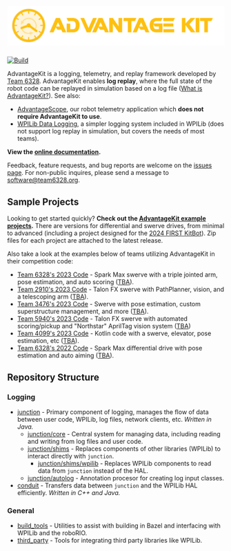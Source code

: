 # ![AdvantageKit](/banner.png)

[![Build](https://github.com/Mechanical-Advantage/AdvantageKit/actions/workflows/build.yml/badge.svg?branch=main&event=push)](https://github.com/Mechanical-Advantage/AdvantageKit/actions/workflows/build.yml)

AdvantageKit is a logging, telemetry, and replay framework developed by [Team 6328](https://littletonrobotics.org). AdvantageKit enables **log replay**, where the full state of the robot code can be replayed in simulation based on a log file ([What is AdvantageKit?](/docs/WHAT-IS-ADVANTAGEKIT.md)). See also:

- [AdvantageScope](https://github.com/Mechanical-Advantage/AdvantageScope), our robot telemetry application which **does not require AdvantageKit to use**.
- [WPILib Data Logging](https://docs.wpilib.org/en/stable/docs/software/telemetry/datalog.html), a simpler logging system included in WPILib (does not support log replay in simulation, but covers the needs of most teams).

**View the [online documentation](https://docs.advantagekit.org).**

Feedback, feature requests, and bug reports are welcome on the [issues page](https://github.com/Mechanical-Advantage/AdvantageKit/issues). For non-public inquires, please send a message to software@team6328.org.

## Sample Projects

Looking to get started quickly? **Check out the [AdvantageKit example projects](https://github.com/Mechanical-Advantage/AdvantageKit/blob/main/docs/INSTALLATION.md#new-projects).** There are versions for differential and swerve drives, from minimal to advanced (including a project designed for the [2024 FIRST KitBot](https://www.firstinspires.org/resource-library/frc/kitbot)). Zip files for each project are attached to the latest release.

Also take a look at the examples below of teams utilizing AdvantageKit in their competition code:

- [Team 6328's 2023 Code](https://github.com/Mechanical-Advantage/RobotCode2023) - Spark Max swerve with a triple jointed arm, pose estimation, and auto scoring ([TBA](https://www.thebluealliance.com/team/6328/2023)).
- [Team 2910's 2023 Code](https://github.com/FRCTeam2910/2023CompetitionRobot-Public) - Talon FX swerve with PathPlanner, vision, and a telescoping arm ([TBA](https://www.thebluealliance.com/team/2910/2023)).
- [Team 3476's 2023 Code](https://github.com/FRC3476/FRC-2023) - Swerve with pose estimation, custom superstructure management, and more ([TBA](https://www.thebluealliance.com/team/3476/2023)).
- [Team 5940's 2023 Code](https://github.com/BREAD5940/2023-Onseason) - Talon FX swerve with automated scoring/pickup and "Northstar" AprilTag vision system ([TBA](https://www.thebluealliance.com/team/5940/2023))
- [Team 4099's 2023 Code](https://github.com/team4099/ChargedUp-2023/tree/main) - Kotlin code with a swerve, elevator, pose estimation, etc ([TBA](https://www.thebluealliance.com/team/4099/2023)).
- [Team 6328's 2022 Code](https://github.com/Mechanical-Advantage/RobotCode2022) - Spark Max differential drive with pose estimation and auto aiming ([TBA](https://www.thebluealliance.com/team/6328/2022)).

## Repository Structure

### Logging

- [junction](/junction) - Primary component of logging, manages the flow of data between user code, WPILib, log files, network clients, etc. _Written in Java._
  - [junction/core](/junction/core) - Central system for managing data, including reading and writing from log files and user code.
  - [junction/shims](/junction/shims) - Replaces components of other libraries (WPILib) to interact directly with `junction`.
    - [junction/shims/wpilib](/junction/shims/wpilib) - Replaces WPILib components to read data from `junction` instead of the HAL.
  - [junction/autolog](/junction/autolog) - Annotation procesor for creating log input classes.
- [conduit](/conduit) - Transfers data between `junction` and the WPILib HAL efficiently. _Written in C++ and Java._

### General

- [build_tools](/build_tools) - Utilities to assist with building in Bazel and interfacing with WPILib and the roboRIO.
- [third_party](/third_party) - Tools for integrating third party libraries like WPILib.
